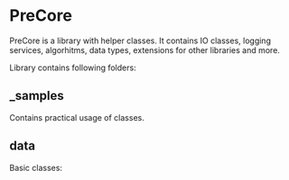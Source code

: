 # PreCore
PreCore is a library with helper classes.
It contains IO classes, logging services, algorhitms, data types, extensions for other libraries and more.

Library contains following folders:
## _samples
Contains practical usage of classes.
## data
Basic classes:


